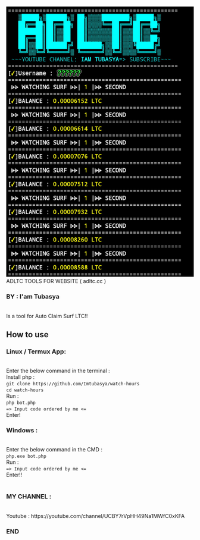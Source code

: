 ![ADLTC TOOLS](imtubasya.jpg)
ADLTC TOOLS FOR WEBSITE ( adltc.cc )
<h3>BY : I'am Tubasya</h3>
<br>Is a tool for Auto Claim Surf LTC!!
<h2>How to use</h2>
<h3>Linux / Termux App:</h3>
<br>Enter the below command in the terminal :
<br>Install php :
<br><code>git clone https://github.com/Imtubasya/watch-hours</code>
<br><code>cd watch-hours</code>
<br>Run :
<br><code>php bot.php</code>
<br><code>=> Input code ordered by me <=</code>
<br>Enter!

<h3>Windows :</h3>
<br>Enter the below command in the CMD :
<br><code>php.exe bot.php</code>
<br>Run :
<br><code>=> Input code ordered by me <=</code>
<br>Enter!!
<br><br>
<h3>MY CHANNEL :</h3>
<br>Youtube : https://youtube.com/channel/UCBY7rVpHH49Na1MWfC0xKFA
<h3>END</h3>
